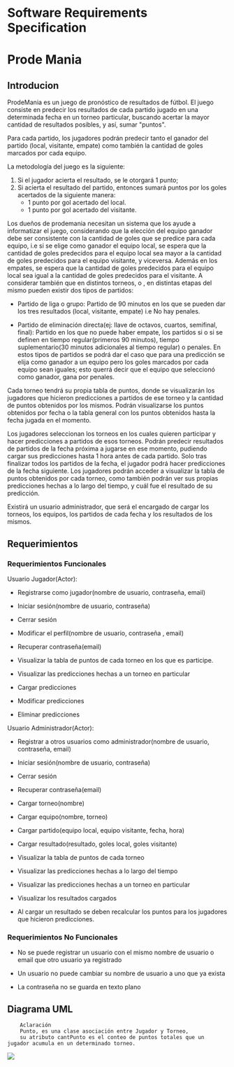 # Software Requirements Specification

# Prode Mania 

## Introducion
 
ProdeMania es un juego de pronóstico de resultados de fútbol. El juego consiste en predecir los resultados de cada partido jugado en una determinada fecha en un torneo particular, buscando acertar la mayor cantidad de resultados posibles, y así, sumar "puntos".

Para cada partido, los jugadores podrán predecir tanto el ganador del partido (local, visitante, empate) como también la cantidad de goles marcados por cada equipo.  

La metodología del juego es la siguiente:  
1) Si el jugador acierta el resultado, se le otorgará 1 punto; 
2) Si acierta el resultado del partido, entonces sumará puntos por los goles acertados de la siguiente manera:
    - 1 punto por gol acertado del local.
    - 1 punto por gol acertado del visitante.


Los dueños de prodemania necesitan un sistema que los ayude a informatizar el juego, considerando que la elección del equipo ganador debe ser consistente con la cantidad de goles que se predice para cada equipo, i.e  si se elige como ganador el equipo local, se espera que la cantidad de goles predecidos para el equipo local sea mayor a la cantidad de goles predecidos para el equipo visitante, y viceversa. Además en los empates, se espera que la cantidad de goles predecidos para el equipo local sea igual a la cantidad de goles predecidos para el visitante.
A considerar también que en  distintos torneos, o , en distintas etapas del mismo pueden existir dos tipos de partidos: 
- Partido de liga o grupo: Partido de 90 minutos en los que se pueden dar los tres resultados (local, visitante, empate) i.e No hay penales.

- Partido de eliminación directa(ej: llave de octavos, cuartos, semifinal, final): Partido en los que no puede haber empate, los partidos si o si se definen en tiempo regular(primeros 90 minutos), tiempo suplementario(30 minutos adicionales al tiempo regular) o penales. En estos tipos de partidos se podrá dar el caso que para una predicción se elija como ganador a un equipo pero los goles marcados por cada equipo sean iguales; esto querrá decir que el equipo que seleccionó como ganador, gana por penales.

Cada torneo tendrá su propia tabla de puntos, donde se visualizarán los jugadores que hicieron predicciones a partidos de ese torneo y la cantidad de puntos obtenidos por los mismos. Podrán visualizarse los puntos obtenidos por fecha o la tabla general con los puntos obtenidos hasta la fecha jugada en el momento. 

Los jugadores seleccionan los torneos en los cuales quieren participar y hacer predicciones a partidos de esos torneos. Podrán predecir resultados de partidos de la fecha próxima a jugarse en ese momento, pudiendo cargar sus predicciones hasta 1 hora antes de cada partido. Solo tras finalizar todos los partidos de la fecha, el jugador podrá hacer predicciones de la fecha siguiente.
Los jugadores podrán acceder a visualizar la tabla de puntos obtenidos por cada torneo, como también podrán ver sus propias predicciones hechas a lo largo del tiempo, y cuál fue el resultado de su predicción.

Existirá un usuario administrador, que será el encargado de cargar los torneos, los equipos, los partidos de cada fecha y los resultados de los mismos.

## Requerimientos

### Requerimientos Funcionales

Usuario Jugador(Actor):
- Registrarse como jugador(nombre de usuario, contraseña, email)

- Iniciar sesión(nombre de usuario, contraseña)

- Cerrar sesión

- Modificar el perfil(nombre de usuario, contraseña , email)

- Recuperar contraseña(email)

- Visualizar la tabla de puntos de cada torneo en los que es participe.

- Visualizar las predicciones hechas a un torneo en particular

- Cargar predicciones

- Modificar predicciones 

- Eliminar predicciones


Usuario Administrador(Actor):
- Registrar a otros usuarios como administrador(nombre de usuario, contraseña, email)

- Iniciar sesión(nombre de usuario, contraseña)

- Cerrar sesión

- Recuperar contraseña(email)

- Cargar torneo(nombre)

- Cargar equipo(nombre, torneo)

- Cargar partido(equipo local, equipo visitante, fecha, hora)

- Cargar resultado(resultado, goles local, goles visitante)

- Visualizar la tabla de puntos de cada torneo

- Visualizar las predicciones hechas a lo largo del tiempo

- Visualizar las predicciones hechas a un torneo en particular

- Visualizar los resultados cargados

- Al cargar un resultado se deben recalcular los puntos para los jugadores que hicieron predicciones.
### Requerimientos No Funcionales

- No se puede registrar un usuario con el mismo nombre de usuario o email que otro usuario ya registrado

- Un usuario no puede cambiar su nombre de usuario a uno que ya exista

- La contraseña no se guarda en texto plano


## Diagrama UML
        Aclaración
        Punto, es una clase asociación entre Jugador y Torneo, 
        su atributo cantPunto es el conteo de puntos totales que un jugador acumula en un determinado torneo.

[![](https://mermaid.ink/img/pako:eNqdlF1rwjAUhv9KyKVMmbciQsHOCXOKU2RQGIcmm2VtU9IUKa7_fflok1a7TZarnJMn7_noac44ZITiCQ5jyPN5BB8ckiBFcu1zytH0azhEmxhKyrW3dTRBKSS046AJRHHHk0nVE-Ok44zyNyBJlFpFc2rCoACPR6NxgJGMHOD70Wgg9w-M0xByYcjGMuygYet7KxDh0YB6-ws1hxK1SG32wTtWcFVtKv7U3VFIZI1w6kr_Ch9ZQtEtpV3moe9fkYMesre5NbthkcXU9rbYgfl-SE-OzftsnGpxmhexkOXttnrnTlS9CwZx7lyqXxeuTOVS21UT086gCat7exXz3yEJlO0rBXdWoiK9iTKjUr01YpVDbIYmtzoHl910StMioRxExNLZzPof1yvfGt7Be7XGfOsd6j5XTb8b9YvSfxJ_8r3F3repqeU_LVfLZ2-3XD93pFstlX-CkyY0D3mUKeEeXs2gY-2bcAHZ4elHu53TU-hAwQTEbki1cn2I77CsWT47RL5h-kaAxZFKYTyRWwL8M8BBWkmuyAgI6pNIMI4n7_K70zsMhWAvZRpah6Hqh7D2Vt99Onom)](https://mermaid-js.github.io/mermaid-live-editor/edit#pako:eNqdlF1rwjAUhv9KyKVMmbciQsHOCXOKU2RQGIcmm2VtU9IUKa7_fflok1a7TZarnJMn7_noac44ZITiCQ5jyPN5BB8ckiBFcu1zytH0azhEmxhKyrW3dTRBKSS046AJRHHHk0nVE-Ok44zyNyBJlFpFc2rCoACPR6NxgJGMHOD70Wgg9w-M0xByYcjGMuygYet7KxDh0YB6-ws1hxK1SG32wTtWcFVtKv7U3VFIZI1w6kr_Ch9ZQtEtpV3moe9fkYMesre5NbthkcXU9rbYgfl-SE-OzftsnGpxmhexkOXttnrnTlS9CwZx7lyqXxeuTOVS21UT086gCat7exXz3yEJlO0rBXdWoiK9iTKjUr01YpVDbIYmtzoHl910StMioRxExNLZzPof1yvfGt7Be7XGfOsd6j5XTb8b9YvSfxJ_8r3F3repqeU_LVfLZ2-3XD93pFstlX-CkyY0D3mUKeEeXs2gY-2bcAHZ4elHu53TU-hAwQTEbki1cn2I77CsWT47RL5h-kaAxZFKYTyRWwL8M8BBWkmuyAgI6pNIMI4n7_K70zsMhWAvZRpah6Hqh7D2Vt99Onom)